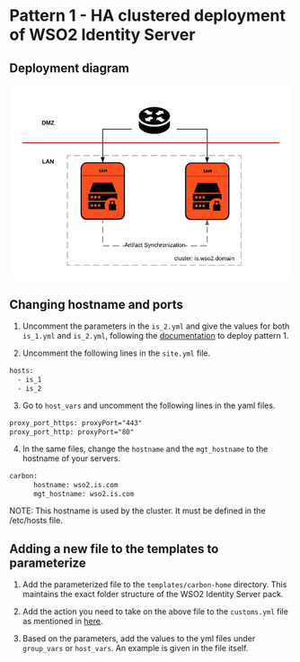 # Pattern 1 - HA clustered deployment of WSO2 Identity Server

## Deployment diagram
![HA clustered deployment of WSO2 Identity Server](images/Deployment-pattern-1-diagram.png)

## Changing hostname and ports
1. Uncomment the parameters in the `is_2.yml` and give the values for both `is_1.yml` and `is_2.yml`, following the [documentation](https://docs.wso2.com/display/IS560/Setting+Up+Deployment+Pattern+1) to deploy pattern 1.

2. Uncomment the following lines in the `site.yml` file.
```
hosts:
  - is_1
  - is_2
```

3. Go to `host_vars` and uncomment the following lines in the yaml files.
```
proxy_port_https: proxyPort="443"
proxy_port_http: proxyPort="80"
```
4. In the same files, change the `hostname` and the `mgt_hostname` to the hostname of your servers.
```
carbon:
      hostname: wso2.is.com
      mgt_hostname: wso2.is.com
```
NOTE: This hostname is used by the cluster. It must be defined in the /etc/hosts file.


## Adding a new file to the templates to parameterize

1. Add the parameterized file to the `templates/carbon-home` directory. This maintains the exact folder structure of the WSO2 Identity Server pack.

2. Add the action you need to take on the above file to the `customs.yml` file as mentioned in [here](README.md#Step_2).

3. Based on the parameters, add the values to the yml files under `group_vars` or `host_vars`. An example is given in the file itself.
